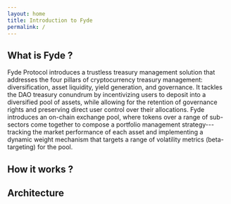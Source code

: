 ```yaml
---
layout: home
title: Introduction to Fyde
permalink: /
---
```


## What is Fyde ? 

Fyde Protocol introduces a trustless treasury management solution that addresses the four pillars of cryptocurrency treasury management: diversification, asset liquidity, yield generation, and governance. It tackles the DAO treasury conundrum by incentivizing users to deposit into a diversified pool of assets, while allowing for the retention of governance rights and preserving direct user control over their allocations. Fyde introduces an on-chain exchange pool, where tokens over a range of sub-sectors come together to compose a portfolio management strategy---tracking the market performance of each asset and implementing a dynamic weight mechanism that targets a range of volatility metrics (beta-targeting) for the pool.


## How it works ? 

## Architecture